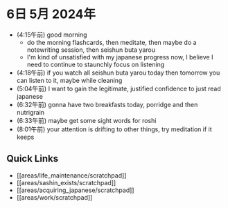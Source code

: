 # 6日 5月 2024年
- (4:15午前) good morning
  - do the morning flashcards, then meditate, then maybe do a notewriting session, then seishun buta yarou
  - I'm kind of unsatisfied with my japanese progress now, I believe I need to continue to staunchly focus on listening
- (4:18午前) if you watch all seishun buta yarou today then tomorrow you can listen to it, maybe while cleaning
- (5:04午前) I want to gain the legitimate, justified confidence to just read japanese
- (6:32午前) gonna have two breakfasts today, porridge and then nutrigrain
- (6:33午前) maybe get some sight words for roshi
- (8:01午前) your attention is drifting to other things, try meditation if it keeps



 



## Quick Links
- [[areas/life_maintenance/scratchpad]]
- [[areas/sashin_exists/scratchpad]]
- [[areas/acquiring_japanese/scratchpad]]
- [[areas/work/scratchpad]]
